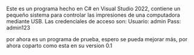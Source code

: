 Este es un programa hecho en C# en Visual Studio 2022, contiene un pequeño sistema para controlar las impresiones de una computadora mediante USB.
Las credenciales de acceso son:
Usuario: admin
Pass: admin123

por ahora es un programa de prueba, espero se pueda mejorar más, por ahora coparto como esta en su version 0.1
